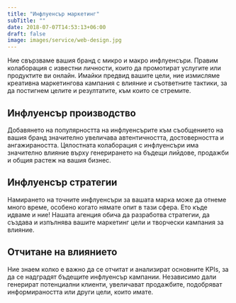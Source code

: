 ```yaml
---
title: "Инфлуенсър маркетинг"
subTitle: ""
date: 2018-07-07T14:53:13+06:00
draft: false
image: images/service/web-design.jpg
---
```


<div class="row">
  <div class='col-12'>
    <p>
    Ние свързваме вашия бранд с микро и макро инфлуенсъри. Правим колаборация с известни личности, които да промотират услугите или продуктите ви онлайн. Имайки предвид вашите цели, ние измисляме креативна маркетингова кампания с влияние и съответните тактики, за да постигнем целите и резултатите, към които се стремите.
</p>
  </div>
</div>

<h2 style="text-align: left">Инфлуенсър производство</h2>
<div class="row">
  <div class='col-12'>
    <p>Добавянето на популярността на инфлуенсърите към съобщението на вашия бранд значително увеличава автентичността, достоверността и ангажираността. Цялостната колаборация с инфлуенсъри има значително влияние върху генерирането на бъдещи лийдове, продажби и общия растеж на вашия бизнес.</p>
  </div>
</div>

<h2 style="text-align: left">Инфлуенсър стратегии</h2>
<div class="row">
  <div class='col-12'>
    <p>Намирането на точните инфлуенсъри за вашата марка може да отнеме много време, особено когато нямате опит в тази сфера. Ето къде идваме и ние! Нашата агенция обича да разработва стратегии, да създава и изпълнява вашите маркетинг цели и творчески кампания за влияние.</p>
  </div>
</div>

<h2 style="text-align: left">Отчитане на влиянието</h2>
<div class="row">
  <div class='col-12'>
    <p>Ние знаем колко е важно да се отчитат и анализират основните KPIs, за да се надградят бъдещите инфлуенсър кампании. Независимо дали генерират потенциални клиенти, увеличават продажбите, подобряват информираността или други цели, които имате.</p>
  </div>
</div>
